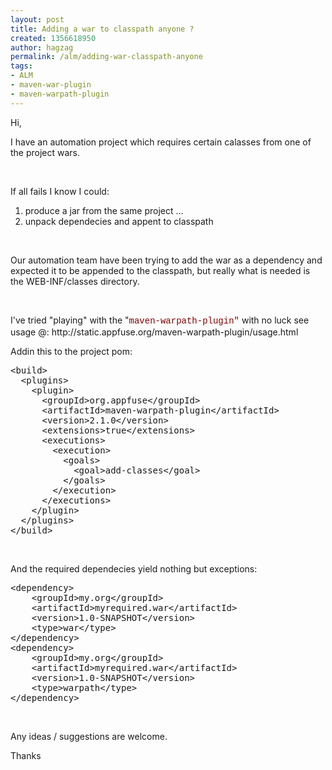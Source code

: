```yaml
---
layout: post
title: Adding a war to classpath anyone ?
created: 1356618950
author: hagzag
permalink: /alm/adding-war-classpath-anyone
tags:
- ALM
- maven-war-plugin
- maven-warpath-plugin
---
```

<p>Hi,&nbsp;</p>
<p>I have an automation project which requires certain calasses from one of the project wars.</p>
<p>&nbsp;</p>
<p>If all fails I know I could:</p>
<ol>
    <li>produce a jar from the same project ...&nbsp;</li>
    <li>unpack dependecies and appent to classpath</li>
</ol>
<p>&nbsp;</p>
<p>Our automation team have been trying to add the war as a dependency and expected it to be appended to the classpath, but really what is needed is the WEB-INF/classes directory.</p>
<p>&nbsp;</p>
<p style="direction: ltr;">I've tried &quot;playing&quot; with the &quot;<span style="background-color: transparent; color: rgb(128, 0, 0); font-family: Consolas, Menlo, Monaco, 'Lucida Console', 'Liberation Mono', 'DejaVu Sans Mono', 'Bitstream Vera Sans Mono', 'Courier New', monospace, serif; line-height: 18px;">maven-warpath-plugin&quot;</span> with no luck see usage @: http://static.appfuse.org/maven-warpath-plugin/usage.html</p>
<p style="direction: ltr;">Addin this to the project pom:</p>
<pre title="code" class="brush: xhtml;">
&lt;build&gt;
  &lt;plugins&gt;
    &lt;plugin&gt;
      &lt;groupId&gt;org.appfuse&lt;/groupId&gt;
      &lt;artifactId&gt;maven-warpath-plugin&lt;/artifactId&gt;
      &lt;version&gt;2.1.0&lt;/version&gt;
      &lt;extensions&gt;true&lt;/extensions&gt;
      &lt;executions&gt;
        &lt;execution&gt;
          &lt;goals&gt;
            &lt;goal&gt;add-classes&lt;/goal&gt;
          &lt;/goals&gt;
        &lt;/execution&gt;
      &lt;/executions&gt;
    &lt;/plugin&gt;
  &lt;/plugins&gt;
&lt;/build&gt;</pre>
<p style="direction: ltr;">&nbsp;</p>
<p style="direction: ltr;">And the required dependecies yield nothing but exceptions:</p>
<pre title="code" class="brush: xhtml;">
&lt;dependency&gt;
    &lt;groupId&gt;my.org&lt;/groupId&gt;
    &lt;artifactId&gt;myrequired.war&lt;/artifactId&gt;
    &lt;version&gt;1.0-SNAPSHOT&lt;/version&gt;
    &lt;type&gt;war&lt;/type&gt;
&lt;/dependency&gt;
&lt;dependency&gt;
    &lt;groupId&gt;my.org&lt;/groupId&gt;
    &lt;artifactId&gt;myrequired.war&lt;/artifactId&gt;
    &lt;version&gt;1.0-SNAPSHOT&lt;/version&gt;
    &lt;type&gt;warpath&lt;/type&gt;
&lt;/dependency&gt;</pre>
<p style="direction: ltr;">&nbsp;</p>
<p style="direction: ltr;">Any ideas / suggestions are welcome.</p>
<p style="direction: ltr;">Thanks</p>
